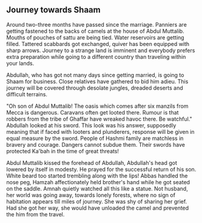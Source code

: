 ## Journey towards Shaam

Around two-three months have passed since the marriage. Panniers are getting fastened to the backs of camels at the house of Abdul Muttalib. Mouths of pouches of sattu are being tied. Water reservoirs are getting filled. Tattered scabbards got exchanged, quiver has been equipped with sharp arrows. Journey to a strange land is imminent and everybody prefers extra preparation while going to a different country than traveling within your lands.

Abdullah, who has got not many days since getting married, is going to Shaam for business. Close relatives have gathered to bid him adieu. This journey will be covered through desolate jungles, dreaded deserts and difficult terrains.

"Oh son of Abdul Muttalib! The oasis which comes after six manzils from Mecca is dangerous. Caravans often get looted there. Rumour is that robbers from the tribe of Ghaffar have wreaked havoc there. Be watchful." Abdullah looked at his sword. This look was his answer, supposedly meaning that if faced with looters and plunderers, response will be given in equal measure by the sword. People of Hashmi family are matchless in bravery and courage. Dangers cannot subdue them. Their swords have protected Ka'bah in the time of great threats!

Abdul Muttalib kissed the forehead of Abdullah, Abdullah's head got lowered by itself in modesty. He prayed for the successful return of his son. White beard too started trembling along with the lips! Abbas handled the nose peg, Hamzah affectionately held brother's hand while he got seated on the saddle. Amnah quietly watched all this like a statue. Not husband, her world was going away, towards lonely forests, where no sign of habitation appears till miles of journey. She was shy of sharing her grief. Had she got her way, she would have unloaded the camel and prevented the him from the travel.